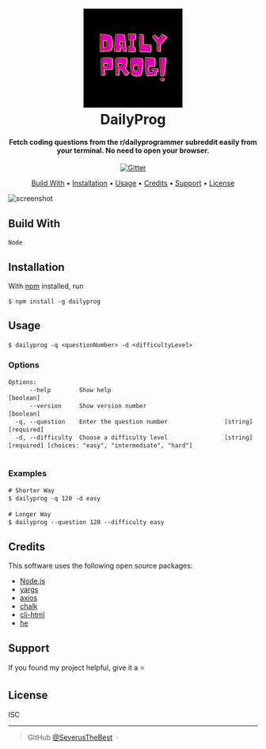 
<h1 align="center">
  <br>
  <a href="https://www.npmjs.com/package/dailyprog"><img src="images/dailyprog.png" alt="DailyProg" width="200"></a>
  <br>
  DailyProg
  <br>
</h1>

<h4 align="center">Fetch coding questions from the <strong>r/dailyprogrammer</strong> subreddit easily from your terminal. No need to open your browser.</h4>

<p align="center">
  <a href="https://badge.fury.io/js/dailyprog">
    <img src="https://badge.fury.io/js/dailyprog.svg"
         alt="Gitter">
  </a>
</p>

<p align="center">
  <a href="#build-with">Build With</a> •
  <a href="#installation">Installation</a> •
  <a href="#usage">Usage</a> •
  <a href="#credits">Credits</a> •
  <a href="#support">Support</a> •
  <a href="#license">License</a>
</p>

![screenshot](https://imgur.com/a/9SYsjNW)

## Build With

    Node

## Installation

With [npm](https://npmjs.org/) installed, run

    $ npm install -g dailyprog

## Usage

    $ dailyprog -q <questionNumber> -d <difficultyLevel>

### Options

```
Options:
      --help        Show help                                          [boolean]
      --version     Show version number                                [boolean]
  -q, --question    Enter the question number                [string] [required]
  -d, --difficulty  Choose a difficulty level                [string] [required] [choices: "easy", "intermediate", "hard"]
                   
```

### Examples

```
# Shorter Way
$ dailyprog -q 120 -d easy

# Longer Way
$ dailyprog --question 120 --difficulty easy
```

## Credits

This software uses the following open source packages:

- [Node.js](https://nodejs.org/)
- [yargs](https://www.npmjs.com/package/yargs)
- [axios](https://www.npmjs.com/package/axios)
- [chalk](https://www.npmjs.com/package/chalk)
- [cli-html](https://www.npmjs.com/package/cli-html)
- [he](https://www.npmjs.com/package/he)


## Support

If you found my project helpful, give it a :star:

<!-- ## You may also like...

- [Pomolectron](https://github.com/amitmerchant1990/pomolectron) - A pomodoro app
- [Correo](https://github.com/amitmerchant1990/correo) - A menubar/taskbar Gmail App for Windows and macOS -->

## License

ISC

---

<!-- > [amitmerchant.com](https://www.amitmerchant.com) &nbsp;&middot;&nbsp; -->
> GitHub [@SeverusTheBest](https://github.com/SeverusTheBest) &nbsp;&middot;&nbsp;

